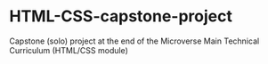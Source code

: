 # HTML-CSS-capstone-project
Capstone (solo) project at the end of the Microverse Main Technical Curriculum (HTML/CSS module)
